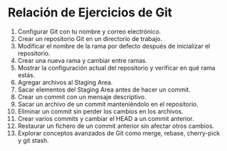 # Relación de Ejercicios de Git

1. Configurar Git con tu nombre y correo electrónico.
2. Crear un repositorio Git en un directorio de trabajo.
3. Modificar el nombre de la rama por defecto después de inicializar el repositorio.
4. Crear una nueva rama y cambiar entre ramas.
5. Mostrar la configuración actual del repositorio y verificar en qué rama estás.
6. Agregar archivos al Staging Area.
7. Sacar elementos del Staging Area antes de hacer un commit.
8. Crear un commit con un mensaje descriptivo.
9. Sacar un archivo de un commit manteniéndolo en el repositorio.
10. Eliminar un commit sin perder los cambios en los archivos.
11. Crear varios commits y cambiar el HEAD a un commit anterior.
12. Restaurar un fichero de un commit anterior sin afectar otros cambios.
13. Explorar conceptos avanzados de Git como merge, rebase, cherry-pick y git stash.
